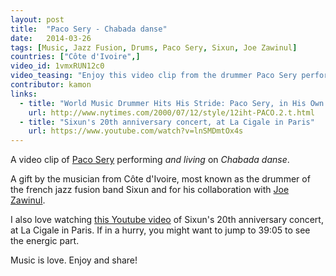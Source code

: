 ```yaml
---
layout: post
title:  "Paco Sery - Chabada danse"
date:   2014-03-26
tags: [Music, Jazz Fusion, Drums, Paco Sery, Sixun, Joe Zawinul]
countries: ["Côte d'Ivoire",]
video_id: 1vmxRUN12c0
video_teasing: "Enjoy this video clip from the drummer Paco Sery performing and living: Chabada danse."
contributor: kamon
links: 
  - title: "World Music Drummer Hits His Stride: Paco Sery, in His Own Time"
    url: http://www.nytimes.com/2000/07/12/style/12iht-PACO.2.t.html
  - title: "Sixun's 20th anniversary concert, at La Cigale in Paris"
    url: https://www.youtube.com/watch?v=lnSMDmtOx4s
---
```


A video clip of [Paco Sery](http://www.nytimes.com/2000/07/12/style/12iht-PACO.2.t.html) performing <em>and living</em> on <em>Chabada danse</em>. 

A gift by the musician from Côte d'Ivoire, most known as the drummer of the french 
jazz fusion band Sixun and for his collaboration with [Joe Zawinul](http://www.joezawinul.com/).

I also love watching [this Youtube video](https://www.youtube.com/watch?v=lnSMDmtOx4s) of Sixun's 20th anniversary concert, at La Cigale in Paris.
If in a hurry, you might want to jump to 39:05 to see the energic part.

Music is love. Enjoy and share!
